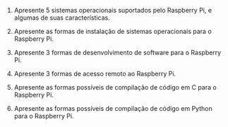 1. Apresente 5 sistemas operacionais suportados pelo Raspberry Pi, e algumas de suas características.

2. Apresente as formas de instalação de sistemas operacionais para o Raspberry Pi.

3. Apresente 3 formas de desenvolvimento de software para o Raspberry Pi.

4. Apresente 3 formas de acesso remoto ao Raspberry Pi.

5. Apresente as formas possíveis de compilação de código em C para o Raspberry Pi.

6. Apresente as formas possíveis de compilação de código em Python para o Raspberry Pi.
